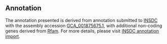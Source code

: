 

Annotation
----------

The annotation presented is derived from annotation submitted to
[INSDC](http://www.insdc.org) with the assembly accession
[GCA\_001875675.1](http://www.ebi.ac.uk/ena/data/view/GCA_001875675.1),
with additional non-coding genes derived from
[Rfam](http://rfam.xfam.org/). For more details, please visit [INSDC
annotation
import](http://ensemblgenomes.org/info/data/insdc_annotation).
